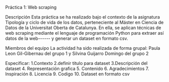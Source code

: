 Práctica 1: Web scraping

Descripción Esta práctica se ha realizado bajo el contexto de la asignatura Tipología y ciclo de vida de los datos, perteneciente al Máster en Ciencia de Datos de la Universitat Oberta de Catalunya. En ella, se aplican técnicas de web scraping mediante el lenguaje de programación Python para extraer así datos de la web------ y generar un dataset en formato csv.

Miembros del equipo La actividad ha sido realizada de forma grupal: Paula Leon Gil-Gibernau del grupo 1 y Silvina Guijarro Domingo del grupo 2

Especificar: 1.Contexto 2.definir titulo para dataset 3.Descripción del dataset 4. Representación grafica 5. Contenido 6. Agradecimientos 7. Inspiración 8. Licencia 9. Codigo 10. Dataset en formato csv
